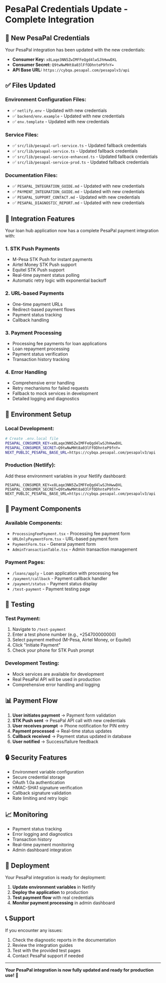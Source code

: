 # PesaPal Credentials Update - Complete Integration

## 🔑 **New PesaPal Credentials**

Your PesaPal integration has been updated with the new credentials:

- **Consumer Key:** `x8Laqe3NN5ZwIMFFeQgd4lwSJhHwwDXL`
- **Consumer Secret:** `Q9twNwMHt8a03lFfODhnteP9fnY=`
- **API Base URL:** `https://cybqa.pesapal.com/pesapalv3/api`

## ✅ **Files Updated**

### **Environment Configuration Files:**
- ✅ `netlify.env` - Updated with new credentials
- ✅ `backend/env.example` - Updated with new credentials  
- ✅ `env.template` - Updated with new credentials

### **Service Files:**
- ✅ `src/lib/pesapal-url-service.ts` - Updated fallback credentials
- ✅ `src/lib/pesapal-service.ts` - Updated fallback credentials
- ✅ `src/lib/pesapal-service-enhanced.ts` - Updated fallback credentials
- ✅ `src/lib/pesapal-service-prod.ts` - Updated fallback credentials

### **Documentation Files:**
- ✅ `PESAPAL_INTEGRATION_GUIDE.md` - Updated with new credentials
- ✅ `PAYMENT_INTEGRATION_GUIDE.md` - Updated with new credentials
- ✅ `PESAPAL_SUPPORT_CONTACT.md` - Updated with new credentials
- ✅ `PESAPAL_DIAGNOSTIC_REPORT.md` - Updated with new credentials

## 🚀 **Integration Features**

Your loan hub application now has a complete PesaPal payment integration with:

### **1. STK Push Payments**
- M-Pesa STK Push for instant payments
- Airtel Money STK Push support
- Equitel STK Push support
- Real-time payment status polling
- Automatic retry logic with exponential backoff

### **2. URL-based Payments**
- One-time payment URLs
- Redirect-based payment flows
- Payment status tracking
- Callback handling

### **3. Payment Processing**
- Processing fee payments for loan applications
- Loan repayment processing
- Payment status verification
- Transaction history tracking

### **4. Error Handling**
- Comprehensive error handling
- Retry mechanisms for failed requests
- Fallback to mock services in development
- Detailed logging and diagnostics

## 🔧 **Environment Setup**

### **Local Development:**
```bash
# Create .env.local file
PESAPAL_CONSUMER_KEY=x8Laqe3NN5ZwIMFFeQgd4lwSJhHwwDXL
PESAPAL_CONSUMER_SECRET=Q9twNwMHt8a03lFfODhnteP9fnY=
NEXT_PUBLIC_PESAPAL_BASE_URL=https://cybqa.pesapal.com/pesapalv3/api
```

### **Production (Netlify):**
Add these environment variables in your Netlify dashboard:
```
PESAPAL_CONSUMER_KEY=x8Laqe3NN5ZwIMFFeQgd4lwSJhHwwDXL
PESAPAL_CONSUMER_SECRET=Q9twNwMHt8a03lFfODhnteP9fnY=
NEXT_PUBLIC_PESAPAL_BASE_URL=https://cybqa.pesapal.com/pesapalv3/api
```

## 📱 **Payment Components**

### **Available Components:**
- `ProcessingFeePayment.tsx` - Processing fee payment form
- `URLOnlyPaymentForm.tsx` - URL-based payment form
- `PaymentForm.tsx` - General payment form
- `AdminTransactionTable.tsx` - Admin transaction management

### **Payment Pages:**
- `/loans/apply` - Loan application with processing fee
- `/payment/callback` - Payment callback handler
- `/payment/status` - Payment status display
- `/test-payment` - Payment testing page

## 🧪 **Testing**

### **Test Payment:**
1. Navigate to `/test-payment`
2. Enter a test phone number (e.g., +254700000000)
3. Select payment method (M-Pesa, Airtel Money, or Equitel)
4. Click "Initiate Payment"
5. Check your phone for STK Push prompt

### **Development Testing:**
- Mock services are available for development
- Real PesaPal API will be used in production
- Comprehensive error handling and logging

## 📊 **Payment Flow**

1. **User initiates payment** → Payment form validation
2. **STK Push sent** → PesaPal API call with new credentials
3. **User receives prompt** → Phone notification for PIN entry
4. **Payment processed** → Real-time status updates
5. **Callback received** → Payment status updated in database
6. **User notified** → Success/failure feedback

## 🔒 **Security Features**

- Environment variable configuration
- Secure credential storage
- OAuth 1.0a authentication
- HMAC-SHA1 signature verification
- Callback signature validation
- Rate limiting and retry logic

## 📈 **Monitoring**

- Payment status tracking
- Error logging and diagnostics
- Transaction history
- Real-time payment monitoring
- Admin dashboard integration

## 🚀 **Deployment**

Your PesaPal integration is ready for deployment:

1. **Update environment variables** in Netlify
2. **Deploy the application** to production
3. **Test payment flow** with real credentials
4. **Monitor payment processing** in admin dashboard

## 📞 **Support**

If you encounter any issues:

1. Check the diagnostic reports in the documentation
2. Review the integration guides
3. Test with the provided test pages
4. Contact PesaPal support if needed

---

**Your PesaPal integration is now fully updated and ready for production use!** 🎉
